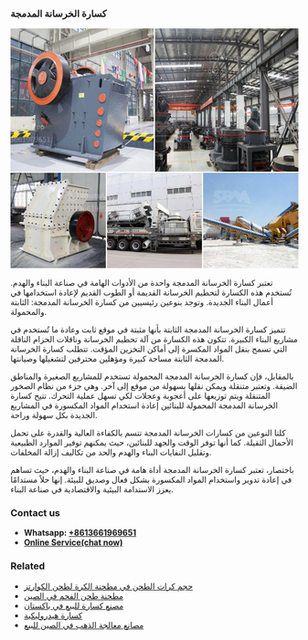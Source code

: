 <h3>كسارة الخرسانة المدمجة</h3><img src='1701852789.jpg' alt=''><p>تعتبر كسارة الخرسانة المدمجة واحدة من الأدوات الهامة في صناعة البناء والهدم. تُستخدم هذه الكسارة لتحطيم الخرسانة القديمة أو الطوب القديم لإعادة استخدامها في أعمال البناء الجديدة. وتوجد بنوعين رئيسيين من كسارة الخرسانة المدمجة: الثابتة والمحمولة.</p><p>تتميز كسارة الخرسانة المدمجة الثابتة بأنها مثبتة في موقع ثابت وعادة ما تُستخدم في مشاريع البناء الكبيرة. تتكون هذه الكسارة من آلة تحطيم الخرسانة وناقلات الحزام الناقلة التي تسمح بنقل المواد المكسرة إلى أماكن التخزين المؤقت. تتطلب كسارة الخرسانة المدمجة الثابتة مساحة كبيرة ومؤهلين محترفين لتشغيلها وصيانتها.</p><p>بالمقابل، فإن كسارة الخرسانة المدمجة المحمولة تستخدم للمشاريع الصغيرة والمناطق الضيقة. وتعتبر متنقلة ويمكن نقلها بسهولة من موقع إلى آخر. وهي جزء من نظام الصخور المتنقلة ويتم توزيعها على أعجوبة وعجلات لكي تسهل عملية التحرك. تتيح كسارة الخرسانة المدمجة المحمولة للبنائين إعادة استخدام المواد المكسورة في المشاريع الجديدة بكل سهولة وراحة.</p><p>كلتا النوعين من كسارات الخرسانة المدمجة تتسم بالكفاءة العالية والقدرة على تحمل الأحمال الثقيلة. كما أنها توفر الوقت والجهد للبنائين، حيث يمكنهم توفير الموارد الطبيعية وتقليل النفايات البناء والهدم والحد من تكاليف إزالة المخلفات.</p><p>باختصار، تعتبر كسارة الخرسانة المدمجة أداة هامة في صناعة البناء والهدم، حيث تساهم في إعادة تدوير واستخدام المواد المكسورة بشكل فعال وصديق للبيئة. إنها حلاً مستدامًا يعزز الاستدامة البيئية والاقتصادية في صناعة البناء.</p><h3>Contact us</h3><ul><li><strong>Whatsapp:&nbsp;<a href="https://wa.me/8613661969651">+8613661969651</a></strong></li><li><a href="https://swt.shibang-china.com/?git&amp;zhl&amp;كسارة الخرسانة المدمجة"><strong>Online Service(chat now)</strong></a></li></ul><h3>Related</h3><ul><li><a href='حجم كرات الطحن في مطحنة الكرة لطحن الكوارتز.md'>حجم كرات الطحن في مطحنة الكرة لطحن الكوارتز</a></li><li><a href='مطحنة طحن الفحم في الصين.md'>مطحنة طحن الفحم في الصين</a></li><li><a href='مصنع كسارة للبيع في باكستان.md'>مصنع كسارة للبيع في باكستان</a></li><li><a href='كسارة هيدروليكية.md'>كسارة هيدروليكية</a></li><li><a href='مصانع معالجة الذهب في الصين للبيع.md'>مصانع معالجة الذهب في الصين للبيع</a></li></ul>